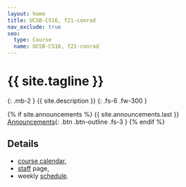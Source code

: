 ```yaml
---
layout: home
title: UCSB-CS16, f21-conrad
nav_exclude: true
seo:
  type: Course
  name: UCSB-CS16, f21-conrad
---
```


# {{ site.tagline }}
{: .mb-2 }
{{ site.description }}
{: .fs-6 .fw-300 }

{% if site.announcements %}
{{ site.announcements.last }}
[Announcements](announcements.md){: .btn .btn-outline .fs-3 }
{% endif %}

## Details

- [course calendar](calendar.md),
- [staff](staff.md) page,
- weekly [schedule](schedule.md).

